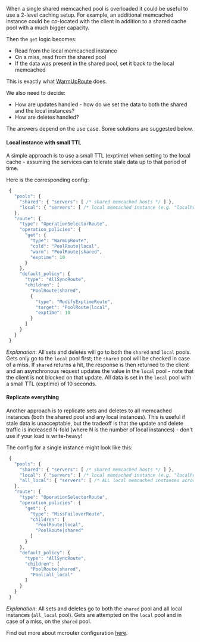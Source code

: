 When a single shared memcached pool is overloaded it could be useful to use a 2-level caching setup. For example, an additional memcached instance could be co-located with the client in addition to a shared cache pool with a much bigger capacity.

Then the `get` logic becomes:
- Read from the local memcached instance
- On a miss, read from the shared pool
- If the data was present in the shared pool, set it back to the local memcached

This is exactly what [WarmUpRoute](List-of-Route-Handles#warmuproute) does.

We also need to decide:
- How are updates handled - how do we set the data to both the shared and the local instances?
- How are deletes handled?

The answers depend on the use case. Some solutions are suggested below.


#### Local instance with small TTL

A simple approach is to use a small TTL (exptime) when setting to the local cache - assuming the services can tolerate stale data up to that period of time.

Here is the corresponding config:

```JavaScript
 {
   "pools": {
     "shared": { "servers": [ /* shared memcached hosts */ ] },
     "local": { "servers": [ /* local memcached instance (e.g. "localhost:<port>") */ ] }
   },
   "route": {
     "type": "OperationSelectorRoute",
     "operation_policies": {
       "get": {
         "type": "WarmUpRoute",
         "cold": "PoolRoute|local",
         "warm": "PoolRoute|shared",
         "exptime": 10
       }
     },
     "default_policy": {
       "type": "AllSyncRoute",
       "children": [
         "PoolRoute|shared",
         {
           "type": "ModifyExptimeRoute",
           "target": "PoolRoute|local",
           "exptime": 10
         }
       ]
     }
   }
 }
```

_Explanation_: All sets and deletes will go to both the `shared` and `local` pools. Gets only go to the `local` pool first; the `shared` pool will be checked in case of a miss. If `shared` returns a hit, the response is then returned to the client and an asynchronous request updates the value in the `local` pool - note that the client is not blocked on that update. All data is set in the `local` pool with a small TTL (exptime) of 10 seconds.


#### Replicate everything

Another approach is to replicate sets and deletes to all memcached instances (both the shared pool and any local instances). This is useful if stale data is unacceptable, but the tradeoff is that the update and delete traffic is increased N-fold (where N is the number of local instances) - don't use if your load is write-heavy!

The config for a single instance might look like this:

```JavaScript
 {
   "pools": {
     "shared": { "servers": [ /* shared memcached hosts */ ] },
     "local": { "servers": [ /* local memcached instance (e.g. "localhost:<port>") */ ] },
     "all_local": { "servers": [ /* ALL local memcached instances across the fleet */ ] }
   },
   "route": {
     "type": "OperationSelectorRoute",
     "operation_policies": {
       "get": {
         "type": "MissFailoverRoute",
         "children": [
           "PoolRoute|local",
           "PoolRoute|shared"
         ]
       }
     },
     "default_policy": {
       "type": "AllSyncRoute",
       "children": [
         "PoolRoute|shared",
         "Pool|all_local"
       ]
     }
   }
 }
```

_Explanation_: All sets and deletes go to both the `shared` pool and all local instances (`all_local` pool). Gets are attempted on the `local` pool and in case of a miss, on the `shared` pool.

Find out more about mcrouter configuration [here](Config-Files).